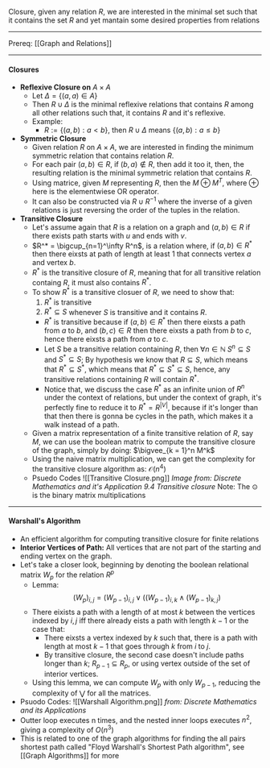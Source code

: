 Closure, given any relation $R$, we are interested in the minimal set such that it contains the set $R$ and yet mantain some desired properties from relations

---

Prereq: [[Graph and Relations]]

---

#### Closures
* **Reflexive Closure on** $A\times A$
	* Let $\Delta =\{(a, a)\in A\}$
	* Then $R\cup \Delta$ is the minimal reflexive relations that contains $R$ among all other relations such that, it contains $R$ and it's reflexive.
	* Example: 
		* $R:= \{(a, b): a< b\}$, then $R\cup \Delta$ means $\{(a, b): a \leq b\}$
*  **Symmetric Closure**
	*  Given relation $R$ on $A\times A$, we are interested in finding the minimum symmetric relation that contains relation $R$. 
	*  For each pair $(a, b)\in R$, if $(b, a)\not\in R$, then add it too it, then, the resulting relation is the minimal symmetric relation that contains $R$. 
	*  Using matrice, given $M$ representing $R$, then the $M\oplus M^T$, where $\oplus$ here is the elementwiese OR operator.
	*  It can also be constructed via $R\cup R^{-1}$ where the inverse of a given relations is just reversing the order of the tuples in the relation.
*  **Transitive Closure**
	*  Let's assume again that $R$ is a relation on a graph and $(a, b)\in R$ if there exists path starts with $u$ and ends with $v$.
	*  $R^* = \bigcup_{n=1}^\infty R^n$, is a relation where, if $(a,b)\in R^*$ then there eixsts at path of length at least 1 that connects vertex $a$ and vertex $b$.
	* $R^*$ is the transitive closure of $R$, meaning that for all transitive relation containg $R$, it must also contains $R^*$. 
	* To show $R^*$ is a transitive closuer of $R$, we need to show that: 
		1. $R^*$ is transitive
		2.  $R^*\subseteq S$ whenever $S$ is transitive and it contains $R$.
		*  $R^*$ is transitive because if $(a, b)\in R^*$ then there eixsts a path from $a$ to $b$, and $(b, c)\in R$ then there eixsts a path from $b$ to $c$, hence there eixsts a path from $a$ to $c$.
		*  Let $S$ be a transitive relation containing $R$, then $\forall n \in \mathbb{N}\;S^n \subseteq S$ and $S^*\subseteq S$; By hypothesis we know that $R\subseteq S$, which means that $R^*\subseteq S^*$, which means that $R^*\subseteq S^*\subseteq S$, hence, any transitive relations containing $R$  will contain $R^*$. 
		*  Notice that, we discuss the case $R^*$ as an infinite union of $R^n$ under the context of relations, but under the context of graph, it's perfectly fine to reduce it to $R^* = R^{|V|}$, because if it's longer than that then there is gonna be cycles in the path, which makes it a walk instead of a path. 
	* Given a matrix representation of a finite transitive relation of $R$, say $M$, we can use the boolean matrix to compute the transitive closure of the graph, simply by doing: $\bigvee_{k = 1}^n M^k$
	* Using the naive matrix multiplication, we can get the complexity for the transitive closure algorithm as: $\mathcal{O}(n^4)$
	* Psuedo Codes
	![[Transitive Closure.png]] *Image from: Discrete Mathematics and it's Application 9.4 Transitive closure*
	Note: The $\odot$ is the binary matrix multiplications


---
#### Warshall's Algorithm
* An efficient algorithm for computing transitive closure for finite relations
* **Interior Vertices of Path:** All vertices that are not part of the starting and ending vertex on the graph.
* Let's take a closer look, beginning by denoting the boolean relational matrix $W_p$ for the relation $R^p$ 
	* Lemma: 
		$$(W_p)_{i, j} =(W_{p - 1})_{i, j} \vee 
		\left(
			(W_{p - 1})_{i, k} 
			\wedge
			(W_{p - 1})_{k, j}
		\right)$$
	* There eixists a path with a length of at most $k$ between the vertices indexed by $i, j$ iff there already eists a path with length $k - 1$ or the case that: 
		* There eixsts a vertex indexed by $k$ such that, there is a path with length at most $k-1$ that goes through $k$ from $i$ to $j$. 
		* By transitive closure, the second case doesn't include paths longer than $k$; $R_{p - 1}\subseteq R_{p}$, or using vertex outside of the set of interior vertices.
	* Using this lemma, we can compute $W_p$ with only $W_{p-1}$, reducing the complexity of $\bigvee$ for all the matrices. 
* Psuodo Codes: ![[Warshall Algorithm.png]] *from: Discrete Mathematics and its Applications*
* Outter loop executes n times, and the nested inner loops executes $n^2$, giving a complexity of $O(n^3)$ 
* This is related to one of the graph algorithms for finding the all pairs shortest path called "Floyd Warshall's Shortest Path algorithm", see [[Graph Algorithms]] for more
